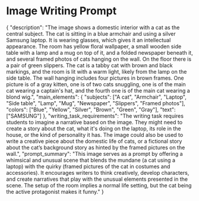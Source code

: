# Image Writing Prompt

{
  "description": "The image shows a domestic interior with a cat as the central subject. The cat is sitting in a blue armchair and using a silver Samsung laptop. It is wearing glasses, which gives it an intellectual appearance. The room has yellow floral wallpaper, a small wooden side table with a lamp and a mug on top of it, and a folded newspaper beneath it, and several framed photos of cats hanging on the wall. On the floor there is a pair of green slippers. The cat is a tabby cat with brown and black markings, and the room is lit with a warm light, likely from the lamp on the side table. The wall hanging includes four pictures in brown frames. One picture is of a gray kitten, one is of two cats snuggling, one is of the main cat wearing a captain's hat, and the fourth one is of the main cat wearing a blond wig.",
  "main_elements": {
    "subjects": ["A cat", "Armchair", "Laptop", "Side table", "Lamp", "Mug", "Newspaper", "Slippers", "Framed photos"],
    "colors": ["Blue", "Yellow", "Silver", "Brown", "Green", "Gray"],
    "text": ["SAMSUNG"]
  },
  "writing_task_requirements": "The writing task requires students to imagine a narrative based on the image. They might need to create a story about the cat, what it's doing on the laptop, its role in the house, or the kind of personality it has. The image could also be used to write a creative piece about the domestic life of cats, or a fictional story about the cat’s background story as hinted by the framed pictures on the wall.",
  "prompt_summary": "This image serves as a prompt by offering a whimsical and unusual scene that blends the mundane (a cat using a laptop) with the quirky (framed pictures of the cat in costumes and accessories). It encourages writers to think creatively, develop characters, and create narratives that play with the unusual elements presented in the scene. The setup of the room implies a normal life setting, but the cat being the active protagonist makes it funny."
}